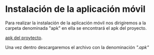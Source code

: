 # Instalación de la aplicación móvil

Para realizar la instalación de la aplicación móvil nos dirigiremos a la carpeta denominada "apk" en ella se encontrará el apk del proyecto. 

[apk del proytecto](https://github.com/Byron040601/TesisProyect/tree/master/apk).

Una vez dentro descargaremos el archivo con la denominación *_".apk"_*
